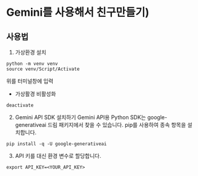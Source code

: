 # Gemini를 사용해서 친구만들기)

## 사용법

1. 가상환경 설치

```
python -m venv venv
source venv/Script/Activate
```

위를 터미널창에 입력

- 가상활경 비활성화

```
deactivate
```

2. Gemini API SDK 설치하기
   Gemini API용 Python SDK는 google-generativeai 드림 패키지에서 찾을 수 있습니다. pip를 사용하여 종속 항목을 설치합니다.

```
pip install -q -U google-generativeai
```

3. API 키를 대신 환경 변수로 할당합니다.

```
export API_KEY=<YOUR_API_KEY>
```
